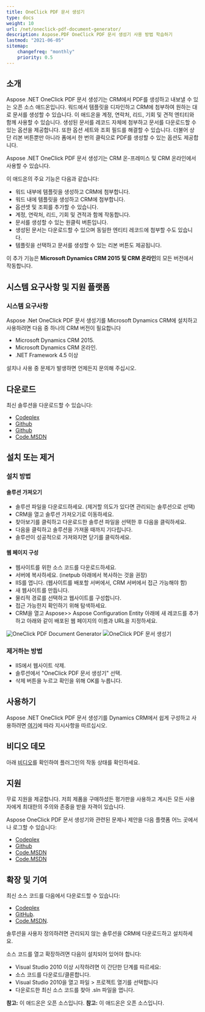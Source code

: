 ```yaml
---
title: OneClick PDF 문서 생성기
type: docs
weight: 10
url: /net/oneclick-pdf-document-generator/
description: Aspose.PDF OneClick PDF 문서 생성기 사용 방법 학습하기
lastmod: "2021-06-05"
sitemap:
    changefreq: "monthly"
    priority: 0.5
---
```


## 소개

Aspose .NET OneClick PDF 문서 생성기는 CRM에서 PDF를 생성하고 내보낼 수 있는 오픈 소스 애드온입니다. 워드에서 템플릿을 디자인하고 CRM에 첨부하여 원하는 대로 문서를 생성할 수 있습니다. 이 애드온을 계정, 연락처, 리드, 기회 및 견적 엔티티와 함께 사용할 수 있습니다. 생성된 문서를 레코드 자체에 첨부하고 문서를 다운로드할 수 있는 옵션을 제공합니다. 또한 옵션 세트와 조회 필드를 해결할 수 있습니다. 더불어 상단 리본 버튼뿐만 아니라 폼에서 한 번의 클릭으로 PDF를 생성할 수 있는 옵션도 제공합니다.

Aspose .NET OneClick PDF 문서 생성기는 CRM 온-프레미스 및 CRM 온라인에서 사용할 수 있습니다.

이 애드온의 주요 기능은 다음과 같습니다:

- 워드 내부에 템플릿을 생성하고 CRM에 첨부합니다.
- 워드 내에 템플릿을 생성하고 CRM에 첨부합니다.
- 옵션셋 및 조회를 추가할 수 있습니다.
- 계정, 연락처, 리드, 기회 및 견적과 함께 작동합니다.
- 문서를 생성할 수 있는 원클릭 버튼입니다.
- 생성된 문서는 다운로드할 수 있으며 동일한 엔티티 레코드에 첨부할 수도 있습니다.
- 템플릿을 선택하고 문서를 생성할 수 있는 리본 버튼도 제공됩니다.

이 추가 기능은 **Microsoft Dynamics CRM 2015 및 CRM 온라인**의 모든 버전에서 작동합니다.

## 시스템 요구사항 및 지원 플랫폼

### 시스템 요구사항

Aspose .Net OneClick PDF 문서 생성기를 Microsoft Dynamics CRM에 설치하고 사용하려면 다음 중 하나의 CRM 버전이 필요합니다

- Microsoft Dynamics CRM 2015.
- Microsoft Dynamics CRM 온라인.
- .NET Framework 4.5 이상

설치나 사용 중 문제가 발생하면 언제든지 문의해 주십시오.

## 다운로드

최신 솔루션을 다운로드할 수 있습니다:

- [Codeplex](https://asposepdfmscrm.codeplex.com/releases/view/620418)
- [Github](https://github.com/aspose-pdf/Aspose.PDF-for-.NET/releases/tag/OneClickPDFGenerator)
- [Github](https://github.com/aspose-pdf/Aspose.PDF-for-.NET/releases/tag/OneClickPDFGenerator)
- [Code.MSDN](https://code.msdn.microsoft.com/Aspose-NET-OneClick-PDF-ca034b5d)

## 설치 또는 제거

### 설치 방법

#### 솔루션 가져오기

- 솔루션 파일을 다운로드하세요. (제거할 의도가 있다면 관리되는 솔루션으로 선택)
- CRM을 열고 솔루션 가져오기로 이동하세요.
- 찾아보기를 클릭하고 다운로드한 솔루션 파일을 선택한 후 다음을 클릭하세요.
- 다음을 클릭하고 솔루션을 가져올 때까지 기다립니다.
- 솔루션이 성공적으로 가져와지면 닫기를 클릭하세요.

#### 웹 페이지 구성

- 웹사이트를 위한 소스 코드를 다운로드하세요.
- 서버에 복사하세요. (inetpub 아래에서 복사하는 것을 권장)
- IIS를 엽니다. (웹사이트를 배포할 서버에서, CRM 서버에서 접근 가능해야 함)
- 새 웹사이트를 만듭니다.
- 물리적 경로를 선택하고 웹사이트를 구성합니다.
- 접근 가능한지 확인하기 위해 탐색하세요.
- CRM을 열고 Aspose>> Aspose Configuration Entity 아래에 새 레코드를 추가하고 아래와 같이 배포된 웹 페이지의 이름과 URL을 지정하세요.

![OneClick PDF Document Generator](oneclick-pdf-document-generator_1.png)
![OneClick PDF 문서 생성기](oneclick-pdf-document-generator_1.png)

### 제거하는 방법

- IIS에서 웹사이트 삭제.
- 솔루션에서 "OneClick PDF 문서 생성기" 선택.
- 삭제 버튼을 누르고 확인을 위해 OK를 누릅니다.

## 사용하기

Aspose .NET OneClick PDF 문서 생성기를 Dynamics CRM에서 쉽게 구성하고 사용하려면 [여기](http://www.aspose.com/docs/display/pdfnet/Using+OneClick+PDF+Document+Generator)에 따라 지시사항을 따르십시오.

## 비디오 데모

아래 [비디오](https://youtu.be/yIIj_2G88CY)를 확인하여 플러그인의 작동 상태를 확인하세요.

## 지원

무료 지원을 제공합니다. 저희 제품을 구매하셨든 평가판을 사용하고 계시든 모든 사용자에게 최대한의 주의와 존중을 받을 자격이 있습니다.

Aspose OneClick PDF 문서 생성기와 관련된 문제나 제안을 다음 플랫폼 어느 곳에서나 로그할 수 있습니다:

- [Codeplex](https://asposepdfmscrm.codeplex.com/workitem/list/basic)
- [Github](https://github.com/aspose-pdf/Aspose.PDF-for-.NET/issues)
- [Code.MSDN](https://code.msdn.microsoft.com/Aspose-NET-OneClick-PDF-ca034b5d/view/Discussions#content)
- [Code.MSDN](https://code.msdn.microsoft.com/Aspose-NET-OneClick-PDF-ca034b5d/view/Discussions#content)

## 확장 및 기여

최신 소스 코드를 다음에서 다운로드할 수 있습니다:

- [Codeplex](https://asposepdfmscrm.codeplex.com/workitem/list/basic)
- [GitHub](https://github.com/aspose-pdf/Aspose.PDF-for-.NET/tree/master/Plugins/Dynamics%20CRM/OneClick%20PDF%20Document%20Generator).
- [Code.MSDN](https://code.msdn.microsoft.com/Aspose-NET-OneClick-PDF-ca034b5d/view/SourceCode#content).

솔루션을 사용자 정의하려면 관리되지 않는 솔루션을 CRM에 다운로드하고 설치하세요.

소스 코드를 열고 확장하려면 다음이 설치되어 있어야 합니다:

- Visual Studio 2010 이상
  시작하려면 이 간단한 단계를 따르세요:
- 소스 코드를 다운로드/클론합니다.
- Visual Studio 2010을 열고 파일 > 프로젝트 열기를 선택합니다
- 다운로드한 최신 소스 코드를 찾아 .sln 파일을 엽니다.

**참고:** 이 애드온은 오픈 소스입니다.
**참고:** 이 애드온은 오픈 소스입니다.
